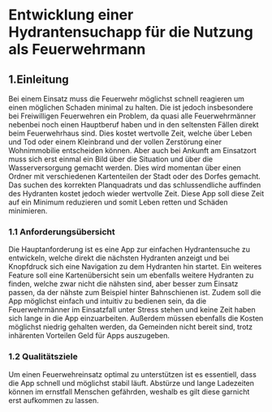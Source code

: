 # Entwicklung einer Hydrantensuchapp für die Nutzung als Feuerwehrmann

## 1.Einleitung

Bei einem Einsatz muss die Feuerwehr möglichst schnell reagieren um einen möglichen Schaden minimal zu halten. Die ist jedoch insbesondere bei Freiwilligen Feuerwehren ein Problem, da quasi alle Feuerwehrmänner nebenbei noch einen Hauptberuf haben und in den seltensten Fällen direkt beim Feuerwehrhaus sind. Dies kostet wertvolle Zeit, welche über Leben und Tod oder einem Kleinbrand und der vollen Zerstörung einer Wohnimmobilie entscheiden können. Aber auch bei Ankunft am Einsatzort muss sich erst einmal ein Bild über die Situation und über die Wasserversorgung gemacht werden. Dies wird momentan über einen Ordner mit verschiedenen Kartenteilen der Stadt oder des Dorfes gemacht. Das suchen des korrekten Planquadrats und das schlussendliche auffinden des Hydranten kostet jedoch wieder wertvolle Zeit. Diese App soll diese Zeit auf ein Minimum reduzieren und somit Leben retten und Schäden minimieren.

### 1.1 Anforderungsübersicht
Die Hauptanforderung ist es eine App zur einfachen Hydrantensuche zu entwickeln, welche direkt die nächsten Hydranten anzeigt und bei Knopfdruck sich eine Navigation zu dem Hydranten hin startet. Ein weiteres Feature soll eine Kartenübersicht sein um ebenfalls weitere Hydranten zu finden, welche zwar nicht die nähsten sind, aber besser zum Einsatz passen, da der nähste zum Beispiel hinter Bahnschienen ist. Zudem soll die App möglichst einfach und intuitiv zu bedienen sein, da die Feuerwehrmänner im Einsatzfall unter Stress stehen und keine Zeit haben sich lange in die App einzuarbeiten. Außerdem müssen ebenfalls die Kosten möglichst niedrig gehalten werden, da Gemeinden nicht bereit sind, trotz inhärenten Vorteilen Geld für Apps auszugeben.
### 1.2 Qualitätsziele
Um einen Feuerwehreinsatz optimal zu unterstützen ist es essentiell, dass die App schnell und möglichst stabil läuft. Abstürze und lange Ladezeiten können im ernstfall Menschen gefährden, weshalb es gilt diese garnicht erst aufkommen zu lassen.